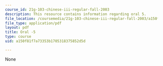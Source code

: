 ```yaml
---
course_id: 21g-103-chinese-iii-regular-fall-2003
description: This resource contains information regarding oral 5.
file_location: /coursemedia/21g-103-chinese-iii-regular-fall-2003/a150f81f7a73353b1705318375852d5d_MIT21G_103F03_oral_5.pdf
file_type: application/pdf
layout: pdf
title: Oral -5
type: course
uid: a150f81f7a73353b1705318375852d5d

---
```

None